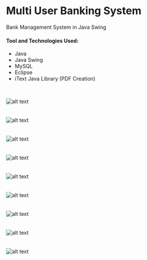 # Multi User Banking System
Bank Management System in Java Swing


#### Tool and Technologies Used:
* Java
* Java Swing
* MySQL
* Eclipse
* iText Java Library (PDF Creation)

<br/>

![alt text](https://github.com/halts440/Bank-Management-System/blob/main/Screenshots/1-Login.PNG?raw=true)
<br/>
<br/>
<br/>
![alt text](https://github.com/halts440/Bank-Management-System/blob/main/Screenshots/2-User_Screen.PNG?raw=true)
<br/>
<br/>
<br/>
![alt text](https://github.com/halts440/Bank-Management-System/blob/main/Screenshots/3-E-Statement.PNG?raw=true)
<br/>
<br/>
<br/>
![alt text](https://github.com/halts440/Bank-Management-System/blob/main/Screenshots/4-Manager_Screen.PNG?raw=true)
<br/>
<br/>
<br/>
![alt text](https://github.com/halts440/Bank-Management-System/blob/main/Screenshots/5-Create%20Account.PNG?raw=true)
<br/>
<br/>
<br/>
![alt text](https://github.com/halts440/Bank-Management-System/blob/main/Screenshots/6-Search%20Account.PNG?raw=true)
<br/>
<br/>
<br/>
![alt text](https://github.com/halts440/Bank-Management-System/blob/main/Screenshots/7-Accountant_Screen.PNG?raw=true)
<br/>
<br/>
<br/>
![alt text](https://github.com/halts440/Bank-Management-System/blob/main/Screenshots/8_Cheque_Deposit.PNG?raw=true)
<br/>
<br/>
<br/>
![alt text](https://github.com/halts440/Bank-Management-System/blob/main/Screenshots/9-Sample_E_Statement.PNG?raw=true)
<br/>
